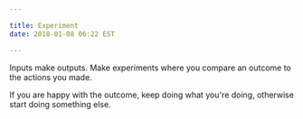 ```yaml
---

title: Experiment
date: 2018-01-08 06:22 EST

---
```


Inputs make outputs. Make experiments where you compare an outcome to the actions you made.

If you are happy with the outcome, keep doing what you're doing, otherwise start doing something else.
